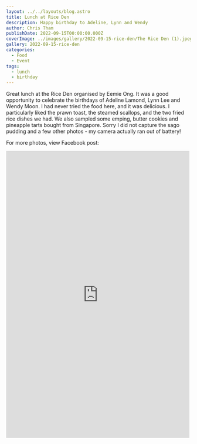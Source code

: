 ```yaml
---
layout: ../../layouts/blog.astro
title: Lunch at Rice Den
description: Happy birthday to Adeline, Lynn and Wendy
author: Chris Tham
publishDate: 2022-09-15T00:00:00.000Z
coverImage: ../images/gallery/2022-09-15-rice-den/The Rice Den (1).jpeg
gallery: 2022-09-15-rice-den
categories:
  - Food
  - Event
tags:
  - lunch
  - birthday
---
```


Great lunch at the Rice Den organised by Eemie Ong. It was a good opportunity to celebrate the birthdays of Adeline Lamond, Lynn Lee and Wendy Moon. I had never tried the food here, and
it was delicious. I particularly liked the prawn toast, the steamed
scallops, and the two fried rice dishes we had. We also sampled some emping, butter cookies and pineapple tarts bought from Singapore. Sorry I did not capture the sago pudding and a few other photos - my camera actually ran out of battery!

For more photos, view Facebook post:

<iframe src="https://www.facebook.com/plugins/post.php?href=https%3A%2F%2Fwww.facebook.com%2Fchris1.tham%2Fposts%2Fpfbid0fLXtFWAaAEtmx56w3KrvichwgQV7Bqs2LZehU58a9McvHqaLJ6zssVR2uKMm7dDjl&show_text=true&width=500" width="500" height="781" style="border:none;overflow:hidden" scrolling="no" frameborder="0" allowfullscreen="true" allow="autoplay; clipboard-write; encrypted-media; picture-in-picture; web-share"></iframe>
